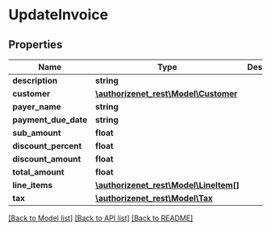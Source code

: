 # UpdateInvoice

## Properties
Name | Type | Description | Notes
------------ | ------------- | ------------- | -------------
**description** | **string** |  | [optional] 
**customer** | [**\authorizenet_rest\Model\Customer**](Customer.md) |  | 
**payer_name** | **string** |  | 
**payment_due_date** | **string** |  | 
**sub_amount** | **float** |  | [optional] 
**discount_percent** | **float** |  | [optional] 
**discount_amount** | **float** |  | [optional] 
**total_amount** | **float** |  | 
**line_items** | [**\authorizenet_rest\Model\LineItem[]**](LineItem.md) |  | [optional] 
**tax** | [**\authorizenet_rest\Model\Tax**](Tax.md) |  | [optional] 

[[Back to Model list]](../README.md#documentation-for-models) [[Back to API list]](../README.md#documentation-for-api-endpoints) [[Back to README]](../README.md)


